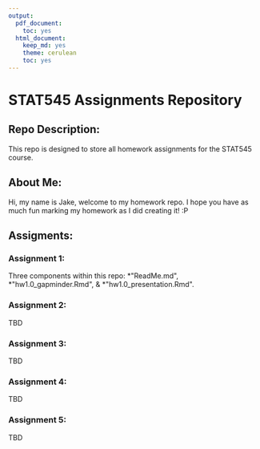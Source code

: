 ```yaml
---
output:
  pdf_document:
    toc: yes
  html_document:
    keep_md: yes
    theme: cerulean
    toc: yes
---
```


# **STAT545 Assignments Repository**

## Repo Description:
This repo is designed to store all homework assignments for the STAT545 course.

## About Me:
Hi, my name is Jake, welcome to my homework repo. I hope you have as much fun marking my homework as I did creating it! :P

## Assigments:

### Assignment 1:
  Three components within this repo: 
    *"ReadMe.md", 
    *"hw1.0_gapminder.Rmd", & 
    *"hw1.0_presentation.Rmd".

### Assignment 2:
TBD

### Assignment 3:
TBD

### Assignment 4:
TBD

### Assignment 5:
TBD

